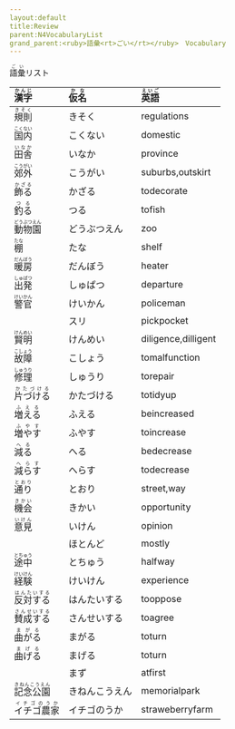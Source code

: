 ```yaml
---
layout:default
title:Review
parent:N4VocabularyList
grand_parent:<ruby>語彙<rt>ごい</rt></ruby>　Vocabulary
---
```


<ruby>語彙<rt>ごい</rt></ruby>リスト

|<ruby>漢字<rt>かんじ</rt></ruby>|<ruby>仮名<rt>かな</rt></ruby>|<ruby>英語<rt>えいご</rt></ruby>|
|:---------------------------------------------|:-------------------------------|:---------------------------------|
|<ruby>規則<rt>きそく</rt></ruby>|きそく|regulations|
|<ruby>国内<rt>こくない</rt></ruby>|こくない|domestic|
|<ruby>田舎<rt>いなか</rt></ruby>|いなか|province|
|<ruby>郊外<rt>こうがい</rt></ruby>|こうがい|suburbs,outskirt|
|<ruby>飾る<rt>かざる</rt></ruby>|かざる|todecorate|
|<ruby>釣る<rt>つる</rt></ruby>|つる|tofish|
|<ruby>動物園<rt>どうぶつえん</rt></ruby>|どうぶつえん|zoo|
|<ruby>棚<rt>たな</rt></ruby>|たな|shelf|
|<ruby>暖房<rt>だんぼう</rt></ruby>|だんぼう|heater|
|<ruby>出発<rt>しゅぱつ</rt></ruby>|しゅぱつ|departure|
|<ruby>警官<rt>けいかん</rt></ruby>|けいかん|policeman|
||スリ|pickpocket|
|<ruby>賢明<rt>けんめい</rt></ruby>|けんめい|diligence,dilligent|
|<ruby>故障<rt>こしょう</rt></ruby>|こしょう|tomalfunction|
|<ruby>修理<rt>しゅうり</rt></ruby>|しゅうり|torepair|
|<ruby>片づける<rt>かたづける</rt></ruby>|かたづける|totidyup|
|<ruby>増える<rt>ふえる</rt></ruby>|ふえる|beincreased|
|<ruby>増やす<rt>ふやす</rt></ruby>|ふやす|toincrease|
|<ruby>減る<rt>へる</rt></ruby>|へる|bedecrease|
|<ruby>減らす<rt>へらす</rt></ruby>|へらす|todecrease|
|<ruby>通り<rt>とおり</rt></ruby>|とおり|street,way|
|<ruby>機会<rt>きかい</rt></ruby>|きかい|opportunity|
|<ruby>意見<rt>いけん</rt></ruby>|いけん|opinion|
||ほとんど|mostly|
|<ruby>途中<rt>とちゅう</rt></ruby>|とちゅう|halfway|
|<ruby>経験<rt>けいけん</rt></ruby>|けいけん|experience|
|<ruby>反対する<rt>はんたいする</rt></ruby>|はんたいする|tooppose|
|<ruby>賛成する<rt>さんせいする</rt></ruby>|さんせいする|toagree|
|<ruby>曲がる<rt>まがる</rt></ruby>|まがる|toturn|
|<ruby>曲げる<rt>まげる</rt></ruby>|まげる|toturn|
||まず|atfirst|
|<ruby>記念公園<rt>きねんこうえん</rt></ruby>|きねんこうえん|memorialpark|
|<ruby>イチゴ農家<rt>イチゴのうか</rt></ruby>|イチゴのうか|straweberryfarm|
